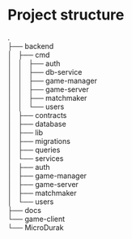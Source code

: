 # Project structure
.  
├── backend  
│   ├── cmd  
│   │   ├── auth  
│   │   ├── db-service  
│   │   ├── game-manager  
│   │   ├── game-server  
│   │   ├── matchmaker  
│   │   └── users  
│   ├── contracts  
│   ├── database  
│   ├── lib  
│   ├── migrations  
│   ├── queries  
│   └── services  
│       ├── auth  
│       ├── game-manager  
│       ├── game-server  
│       ├── matchmaker  
│       └── users  
├── docs  
└── game-client  
    └── MicroDurak
